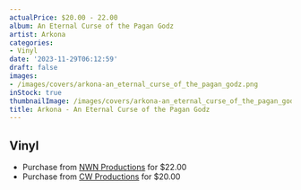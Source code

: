 ```yaml
---
actualPrice: $20.00 - 22.00
album: An Eternal Curse of the Pagan Godz
artist: Arkona
categories:
- Vinyl
date: '2023-11-29T06:12:59'
draft: false
images:
- /images/covers/arkona-an_eternal_curse_of_the_pagan_godz.png
inStock: true
thumbnailImage: /images/covers/arkona-an_eternal_curse_of_the_pagan_godz-thumb.png
title: Arkona - An Eternal Curse of the Pagan Godz
---
```


## Vinyl
* Purchase from [NWN Productions](http://shop.nwnprod.com/index.php?route=product/product&path=75&product_id=24801&sort=pd.name&order=ASC) for $22.00
* Purchase from [CW Productions](https://shop.cwproductions.net/products/arkona-an-eternal-curse-of-the-pagan-godz-lp) for $20.00
